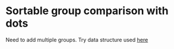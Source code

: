 # Sortable group comparison with dots

Need to add multiple groups. Try data structure used [here](http://bl.ocks.org/gencay/4629518)
